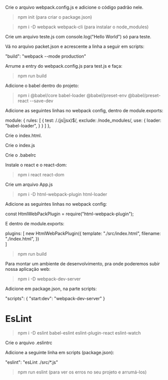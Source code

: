 Crie o arquivo webpack.config.js e adicione o código padrão nele.

> npm init 
(para criar o package.json)

> npm i -D webpack webpack-cli
(para instalar o node_modules)

Crie um arquivo teste.js com console.log("Hello World") só para teste.

Vá no arquivo packet.json e acrescente a linha a seguir em scripts:

"build": "webpack --mode production"

Arrume a entry do webpack.config.js para test.js e faça:

> npm run build

Adicione o babel dentro do projeto:

> npm i @babel/core babel-loader @babel/preset-env @babel/preset-react --save-dev

Adicione as seguintes linhas no webpack config, dentro de module.exports:

module: {
        rules: [
            {
                test: /\.(js|jsx)$/,
                exclude: /node_modules/,
                use: {
                    loader: "babel-loader",
                }
            }
        ]
    },

Crie o index.html.

Crie o index.js

Crie o .babelrc

Instale o react e o react-dom:

> npm i react react-dom

Crie um arquivo App.js

> npm i -D html-webpack-plugin html-loader

Adicione as seguintes linhas no webpack config:

const HtmlWebPackPlugin = require("html-webpack-plugin");

E dentro de module.exports:

plugins: [
        new HtmlWebPackPlugin({
            template: "./src/index.html",
            filename: "./index.html",
        })        
    ]

> npm run build

Para montar um ambiente de desenvolvimento, pra onde poderemos subir nossa aplicação web:

> npm i -D webpack-dev-server

Adicione em package.json, na parte scripts:

"scripts": {
    "start:dev": "webpack-dev-server"
}

# EsLint

> npm i -D eslint babel-eslint eslint-plugin-react eslint-watch

Crie o arquivo .eslintrc

Adicione a seguinte linha em scripts (package.json):

"eslint": "esLint ./src/*.js"

> npm run eslint
(para ver os erros no seu projeto e arrumá-los)

